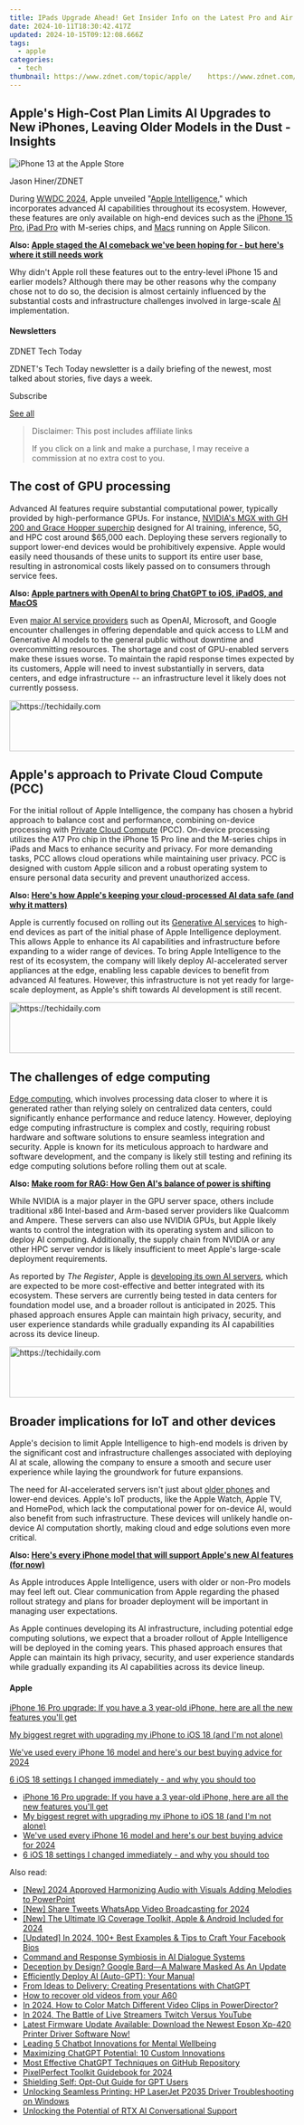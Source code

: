 ```yaml
---
title: IPads Upgrade Ahead! Get Insider Info on the Latest Pro and Air Models Launching Soon | DigitalEdge News
date: 2024-10-11T18:30:42.417Z
updated: 2024-10-15T09:12:08.666Z
tags:
  - apple
categories:
  - tech
thumbnail: https://www.zdnet.com/topic/apple/    https://www.zdnet.com/a/img/resize/b30b02587ba7b8e3e515f4480bc46ba01a6c1042/2024/02/28/fad3abac-5b6a-4889-a68d-5821cfe08843/ipad-pro-keyboard-pencil.jpg?width=170&height=96&fit=crop&auto=webp
---
```


## Apple's High-Cost Plan Limits AI Upgrades to New iPhones, Leaving Older Models in the Dust - Insights

![iPhone 13 at the Apple Store](https://www.zdnet.com/a/img/resize/fbfed4a2dd07fa0757458d10ad780941f10086e7/2022/09/08/2ea29ae7-298e-4127-a6f9-189e2f77f492/iphone-13-at-apple-store.jpg?auto=webp&precrop=2047,1150,x0,y216&width=1280)

Jason Hiner/ZDNET

During [WWDC 2024](https://www.zdnet.com/article/live-updates-everything-apple-announced-at-wwdc-2024-including-ios-18-siri-ai-more/), Apple unveiled "[Apple Intelligence](https://www.zdnet.com/article/what-is-apple-intelligence-how-it-works-with-on-device-and-cloud-based-ai/)," which incorporates advanced AI capabilities throughout its ecosystem. However, these features are only available on high-end devices such as the [iPhone 15 Pro](https://www.zdnet.com/article/iphone-15-pro-review/), [iPad Pro](https://www.zdnet.com/article/ipad-pro-2024-review/) with M-series chips, and [Macs](https://www.zdnet.com/article/m3-macbook-air-review/) running on Apple Silicon. 

**Also: [Apple staged the AI comeback we've been hoping for - but here's where it still needs work](https://www.zdnet.com/article/apple-staged-the-ai-comeback-weve-been-hoping-for-but-heres-where-it-still-needs-work/)**

Why didn't Apple roll these features out to the entry-level iPhone 15 and earlier models? Although there may be other reasons why the company chose not to do so, the decision is almost certainly influenced by the substantial costs and infrastructure challenges involved in large-scale [AI](https://www.zdnet.com/article/what-is-ai-heres-everything-you-need-to-know-about-artificial-intelligence/) implementation.

#### Newsletters

ZDNET Tech Today

ZDNET's Tech Today newsletter is a daily briefing of the newest, most talked about stories, five days a week.

 Subscribe

[See all](https://www.zdnet.com/newsletters/)

>  Disclaimer: This post includes affiliate links
>
>  If you click on a link and make a purchase, I may receive a commission at no extra cost to you.
>

## The cost of GPU processing

Advanced AI features require substantial computational power, typically provided by high-performance GPUs. For instance, [NVIDIA's MGX with GH 200 and Grace Hopper superchip](https://www.nvidia.com/en-us/data-center/grace-hopper-superchip/) designed for AI training, inference, 5G, and HPC cost around $65,000 each. Deploying these servers regionally to support lower-end devices would be prohibitively expensive. Apple would easily need thousands of these units to support its entire user base, resulting in astronomical costs likely passed on to consumers through service fees.

**Also: [Apple partners with OpenAI to bring ChatGPT to iOS, iPadOS, and MacOS](https://www.zdnet.com/article/apple-announces-new-openai-iphone-features-at-wwdc/)**

Even [major AI service providers](https://www.zdnet.com/article/best-ai-chatbot/) such as OpenAI, Microsoft, and Google encounter challenges in offering dependable and quick access to LLM and Generative AI models to the general public without downtime and overcommitting resources. The shortage and cost of GPU-enabled servers make these issues worse. To maintain the rapid response times expected by its customers, Apple will need to invest substantially in servers, data centers, and edge infrastructure -- an infrastructure level it likely does not currently possess.

<!-- affiliate ads begin -->
<a href="https://ephamedtechinc.pxf.io/c/5597632/2126493/26400" target="_top" id="2126493">
  <img src="//a.impactradius-go.com/display-ad/26400-2126493" border="0" alt="https://techidaily.com" width="640" height="90"/>
</a>
<img height="0" width="0" src="https://ephamedtechinc.pxf.io/i/5597632/2126493/26400" style="position:absolute;visibility:hidden;" border="0" />
<!-- affiliate ads end -->

## Apple's approach to Private Cloud Compute (PCC)

For the initial rollout of Apple Intelligence, the company has chosen a hybrid approach to balance cost and performance, combining on-device processing with [Private Cloud Compute](https://www.zdnet.com/article/heres-how-apples-keeping-your-cloud-processed-ai-data-safe-and-why-it-matters/) (PCC). On-device processing utilizes the A17 Pro chip in the iPhone 15 Pro line and the M-series chips in iPads and Macs to enhance security and privacy. For more demanding tasks, PCC allows cloud operations while maintaining user privacy. PCC is designed with custom Apple silicon and a robust operating system to ensure personal data security and prevent unauthorized access.

**Also: [Here's how Apple's keeping your cloud-processed AI data safe (and why it matters)](https://www.zdnet.com/article/heres-how-apples-keeping-your-cloud-processed-ai-data-safe-and-why-it-matters/)**

Apple is currently focused on rolling out its [Generative AI services](https://www.zdnet.com/article/apple-unveils-on-device-ai-image-generator-for-iphone-ipad-and-mac/) to high-end devices as part of the initial phase of Apple Intelligence deployment. This allows Apple to enhance its AI capabilities and infrastructure before expanding to a wider range of devices. To bring Apple Intelligence to the rest of its ecosystem, the company will likely deploy AI-accelerated server appliances at the edge, enabling less capable devices to benefit from advanced AI features. However, this infrastructure is not yet ready for large-scale deployment, as Apple's shift towards AI development is still recent.

<!-- affiliate ads begin -->
<a href="https://appsumo.8odi.net/c/5597632/2144272/7443" target="_top" id="2144272">
  <img src="//a.impactradius-go.com/display-ad/7443-2144272" border="0" alt="https://techidaily.com" width="728" height="90"/>
</a>
<img height="0" width="0" src="https://appsumo.8odi.net/i/5597632/2144272/7443" style="position:absolute;visibility:hidden;" border="0" />
<!-- affiliate ads end -->

## The challenges of edge computing

[Edge computing](https://www.zdnet.com/article/what-are-5g-and-edge-computing-and-why-should-you-care/), which involves processing data closer to where it is generated rather than relying solely on centralized data centers, could significantly enhance performance and reduce latency. However, deploying edge computing infrastructure is complex and costly, requiring robust hardware and software solutions to ensure seamless integration and security. Apple is known for its meticulous approach to hardware and software development, and the company is likely still testing and refining its edge computing solutions before rolling them out at scale.

**Also: [Make room for RAG: How Gen AI's balance of power is shifting](https://www.zdnet.com/article/make-room-for-rag-how-gen-ais-balance-of-power-is-shifting/)**

While NVIDIA is a major player in the GPU server space, others include traditional x86 Intel-based and Arm-based server providers like Qualcomm and Ampere. These servers can also use NVIDIA GPUs, but Apple likely wants to control the integration with its operating system and silicon to deploy AI computing. Additionally, the supply chain from NVIDIA or any other HPC server vendor is likely insufficient to meet Apple's large-scale deployment requirements.

As reported by _The Register_, Apple is [developing its own AI servers](https://www.theregister.com/2024/06/11/apple%5Fbuilt%5Fai%5Fcloud%5Fservers%5Fos/), which are expected to be more cost-effective and better integrated with its ecosystem. These servers are currently being tested in data centers for foundation model use, and a broader rollout is anticipated in 2025\. This phased approach ensures Apple can maintain high privacy, security, and user experience standards while gradually expanding its AI capabilities across its device lineup.

<!-- affiliate ads begin -->
<a href="https://appsumo.8odi.net/c/5597632/2123739/7443" target="_top" id="2123739">
  <img src="//a.impactradius-go.com/display-ad/7443-2123739" border="0" alt="https://techidaily.com" width="728" height="90"/>
</a>
<img height="0" width="0" src="https://appsumo.8odi.net/i/5597632/2123739/7443" style="position:absolute;visibility:hidden;" border="0" />
<!-- affiliate ads end -->

## Broader implications for IoT and other devices

Apple's decision to limit Apple Intelligence to high-end models is driven by the significant cost and infrastructure challenges associated with deploying AI at scale, allowing the company to ensure a smooth and secure user experience while laying the groundwork for future expansions.

The need for AI-accelerated servers isn't just about [older phones](https://www.zdnet.com/article/best-phone/) and lower-end devices. Apple's IoT products, like the Apple Watch, Apple TV, and HomePod, which lack the computational power for on-device AI, would also benefit from such infrastructure. These devices will unlikely handle on-device AI computation shortly, making cloud and edge solutions even more critical.

**Also: [Here's every iPhone model that will support Apple's new AI features (for now)](https://www.zdnet.com/article/heres-every-iphone-model-that-will-support-apples-upcoming-ai-features-for-now/)**

As Apple introduces Apple Intelligence, users with older or non-Pro models may feel left out. Clear communication from Apple regarding the phased rollout strategy and plans for broader deployment will be important in managing user expectations.

As Apple continues developing its AI infrastructure, including potential edge computing solutions, we expect that a broader rollout of Apple Intelligence will be deployed in the coming years. This phased approach ensures that Apple can maintain its high privacy, security, and user experience standards while gradually expanding its AI capabilities across its device lineup.

#### Apple

[iPhone 16 Pro upgrade: If you have a 3 year-old iPhone, here are all the new features you'll get](https://www.zdnet.com/article/iphone-16-pro-and-pro-max-hands-on/ "iPhone 16 Pro upgrade: If you have a 3 year-old iPhone, here are all the new features you'll get")

[My biggest regret with upgrading my iPhone to iOS 18 (and I'm not alone)](https://www.zdnet.com/article/my-biggest-regret-with-upgrading-my-iphone-to-ios-18-and-im-not-alone/ "My biggest regret with upgrading my iPhone to iOS 18 (and I'm not alone)")

[We've used every iPhone 16 model and here's our best buying advice for 2024](https://www.zdnet.com/article/iphone-16-pro-max-buying-advice-2024/ "We've used every iPhone 16 model and here's our best buying advice for 2024")

[6 iOS 18 settings I changed immediately - and why you should too](https://www.zdnet.com/article/6-ios-18-settings-i-changed-immediately-and-why-you-should-too/ "6 iOS 18 settings I changed immediately - and why you should too")

* [iPhone 16 Pro upgrade: If you have a 3 year-old iPhone, here are all the new features you'll get](https://www.zdnet.com/article/iphone-16-pro-and-pro-max-hands-on/ "iPhone 16 Pro upgrade: If you have a 3 year-old iPhone, here are all the new features you'll get")
* [My biggest regret with upgrading my iPhone to iOS 18 (and I'm not alone)](https://www.zdnet.com/article/my-biggest-regret-with-upgrading-my-iphone-to-ios-18-and-im-not-alone/ "My biggest regret with upgrading my iPhone to iOS 18 (and I'm not alone)")
* [We've used every iPhone 16 model and here's our best buying advice for 2024](https://www.zdnet.com/article/iphone-16-pro-max-buying-advice-2024/ "We've used every iPhone 16 model and here's our best buying advice for 2024")
* [6 iOS 18 settings I changed immediately - and why you should too](https://www.zdnet.com/article/6-ios-18-settings-i-changed-immediately-and-why-you-should-too/ "6 iOS 18 settings I changed immediately - and why you should too")

<ins class="adsbygoogle"
     style="display:block"
     data-ad-format="autorelaxed"
     data-ad-client="ca-pub-7571918770474297"
     data-ad-slot="1223367746"></ins>

<ins class="adsbygoogle"
     style="display:block"
     data-ad-client="ca-pub-7571918770474297"
     data-ad-slot="8358498916"
     data-ad-format="auto"
     data-full-width-responsive="true"></ins>

<span class="atpl-alsoreadstyle">Also read:</span>
<div><ul>
<li><a href="https://fox-access.techidaily.com/new-2024-approved-harmonizing-audio-with-visuals-adding-melodies-to-powerpoint/"><u>[New] 2024 Approved Harmonizing Audio with Visuals Adding Melodies to PowerPoint</u></a></li>
<li><a href="https://twitter-clips.techidaily.com/new-share-tweets-whatsapp-video-broadcasting-for-2024/"><u>[New] Share Tweets WhatsApp Video Broadcasting for 2024</u></a></li>
<li><a href="https://instagram-clips.techidaily.com/new-the-ultimate-ig-coverage-toolkit-apple-and-android-included-for-2024/"><u>[New] The Ultimate IG Coverage Toolkit, Apple & Android Included for 2024</u></a></li>
<li><a href="https://facebook-clips.techidaily.com/updated-in-2024-100plus-best-examples-and-tips-to-craft-your-facebook-bios/"><u>[Updated] In 2024, 100+ Best Examples & Tips to Craft Your Facebook Bios</u></a></li>
<li><a href="https://tech-savvy.techidaily.com/command-and-response-symbiosis-in-ai-dialogue-systems/"><u>Command and Response Symbiosis in AI Dialogue Systems</u></a></li>
<li><a href="https://tech-savvy.techidaily.com/deception-by-design-google-barda-malware-masked-as-an-update/"><u>Deception by Design? Google Bard—A Malware Masked As An Update</u></a></li>
<li><a href="https://tech-savvy.techidaily.com/efficiently-deploy-ai-auto-gpt-your-manual/"><u>Efficiently Deploy AI (Auto-GPT): Your Manual</u></a></li>
<li><a href="https://tech-savvy.techidaily.com/from-ideas-to-delivery-creating-presentations-with-chatgpt/"><u>From Ideas to Delivery: Creating Presentations with ChatGPT</u></a></li>
<li><a href="https://blog-min.techidaily.com/how-to-recover-old-videos-from-your-a60-by-fonelab-android-recover-video/"><u>How to recover old videos from your A60</u></a></li>
<li><a href="https://ai-vdieo-software.techidaily.com/in-2024-how-to-color-match-different-video-clips-in-powerdirector/"><u>In 2024, How to Color Match Different Video Clips in PowerDirector?</u></a></li>
<li><a href="https://article-tips.techidaily.com/in-2024-the-battle-of-live-streamers-twitch-versus-youtube/"><u>In 2024, The Battle of Live Streamers Twitch Versus YouTube</u></a></li>
<li><a href="https://hardware-updates.techidaily.com/latest-firmware-update-available-download-the-newest-epson-xp-420-printer-driver-software-now/"><u>Latest Firmware Update Available: Download the Newest Epson Xp-420 Printer Driver Software Now!</u></a></li>
<li><a href="https://tech-savvy.techidaily.com/leading-5-chatbot-innovations-for-mental-wellbeing/"><u>Leading 5 Chatbot Innovations for Mental Wellbeing</u></a></li>
<li><a href="https://tech-savvy.techidaily.com/maximizing-chatgpt-potential-10-custom-innovations/"><u>Maximizing ChatGPT Potential: 10 Custom Innovations</u></a></li>
<li><a href="https://tech-savvy.techidaily.com/most-effective-chatgpt-techniques-on-github-repository/"><u>Most Effective ChatGPT Techniques on GitHub Repository</u></a></li>
<li><a href="https://extra-guidance.techidaily.com/pixelperfect-toolkit-guidebook-for-2024/"><u>PixelPerfect Toolkit Guidebook for 2024</u></a></li>
<li><a href="https://tech-savvy.techidaily.com/shielding-self-opt-out-guide-for-gpt-users/"><u>Shielding Self: Opt-Out Guide for GPT Users</u></a></li>
<li><a href="https://driver-download.techidaily.com/unlocking-seamless-printing-hp-laserjet-p2035-driver-troubleshooting-on-windows/"><u>Unlocking Seamless Printing: HP LaserJet P2035 Driver Troubleshooting on Windows</u></a></li>
<li><a href="https://tech-savvy.techidaily.com/unlocking-the-potential-of-rtx-ai-conversational-support/"><u>Unlocking the Potential of RTX AI Conversational Support</u></a></li>
</ul></div>


